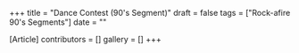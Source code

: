 +++
title = "Dance Contest (90's Segment)"
draft = false
tags = ["Rock-afire 90's Segments"]
date = ""

[Article]
contributors = []
gallery = []
+++